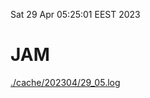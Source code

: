 Sat 29 Apr 05:25:01 EEST 2023
# JAM
<a href='./cache/202304/29_05.log'>./cache/202304/29_05.log</a>

